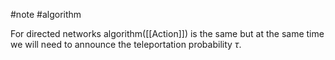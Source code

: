 #note #algorithm 

For directed networks algorithm([[Action]]) is the same but at the same time we will need to announce the teleportation probability $\tau$.